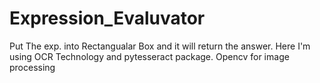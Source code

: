 # Expression_Evaluvator
Put The exp. into Rectangualar Box and it will return the answer.
Here I'm using OCR Technology and pytesseract package.
Opencv for image processing
